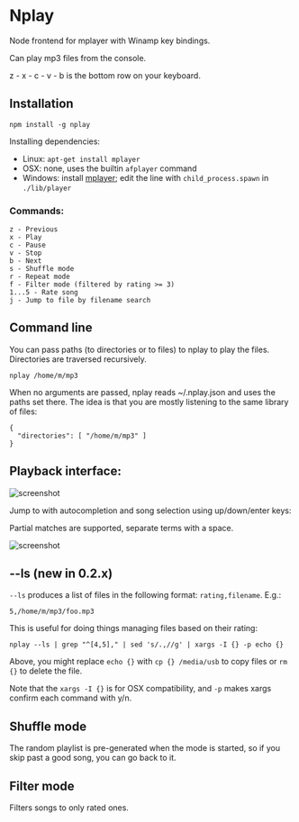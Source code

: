 # Nplay

Node frontend for mplayer with Winamp key bindings.

Can play mp3 files from the console.

z - x - c - v - b is the bottom row on your keyboard.

## Installation

    npm install -g nplay

Installing dependencies:

- Linux: `apt-get install mplayer`
- OSX: none, uses the builtin `afplayer` command
- Windows: install [mplayer](https://code.google.com/p/mplayer-for-windows/downloads/list); edit the line with `child_process.spawn` in `./lib/player`

### Commands:

    z - Previous
    x - Play
    c - Pause
    v - Stop
    b - Next
    s - Shuffle mode
    r - Repeat mode
    f - Filter mode (filtered by rating >= 3)
    1...5 - Rate song
    j - Jump to file by filename search

## Command line

You can pass paths (to directories or to files) to nplay to play the files. Directories are traversed recursively.

    nplay /home/m/mp3

When no arguments are passed, nplay reads ~/.nplay.json and uses the paths set there. The idea is that you are mostly listening to the same library of files:

    {
      "directories": [ "/home/m/mp3" ]
    }

## Playback interface:

![screenshot](https://github.com/mixu/node-winamp/raw/master/doc/playback.png)

Jump to with autocompletion and song selection using up/down/enter keys:

Partial matches are supported, separate terms with a space.

![screenshot](https://github.com/mixu/node-winamp/raw/master/doc/jump_mode.png)

## --ls (new in 0.2.x)

`--ls` produces a list of files in the following format: `rating,filename`. E.g.:

    5,/home/m/mp3/foo.mp3

This is useful for doing things managing files based on their rating:

    nplay --ls | grep "^[4,5]," | sed 's/.,//g' | xargs -I {} -p echo {}

Above, you might replace `echo {}` with `cp {} /media/usb` to copy files or `rm {}` to delete the file.

Note that the `xargs -I {}` is for OSX compatibility, and `-p` makes xargs confirm each command with y/n.

## Shuffle mode

The random playlist is pre-generated when the mode is started, so if you skip past a good song, you can go back to it.

## Filter mode

Filters songs to only rated ones.
